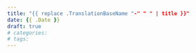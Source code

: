 ```yaml
---
title: "{{ replace .TranslationBaseName "-" " " | title }}"
date: {{ .Date }}
draft: true
# categories:
# tags:
---
```


